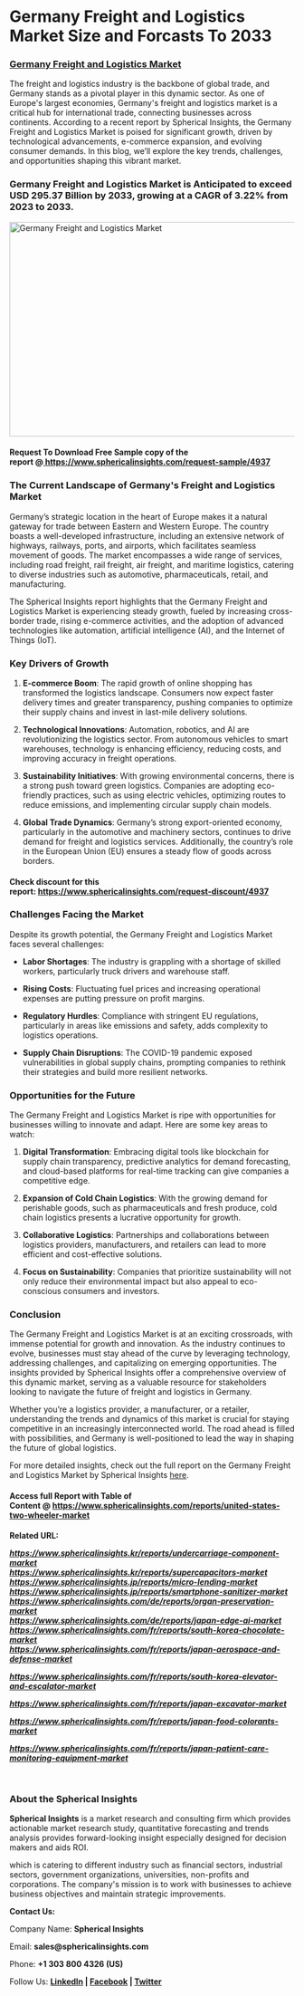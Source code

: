 <div class="markdown-heading" dir="auto">
<h1 class="heading-element" dir="auto" tabindex="-1">Germany Freight and Logistics Market Size and Forcasts To 2033</h1>
<a id="user-content-germany-freight-and-logistics-market-size-and-forcasts-to-2033" class="anchor" href="https://github.com/Spatil0821/S-Blogs/blob/main/germany-freight-and-logistics-market-size-and-forcasts-to-2033.md#germany-freight-and-logistics-market-size-and-forcasts-to-2033"></a></div>
<div class="markdown-heading" dir="auto">
<h3 class="heading-element" dir="auto" tabindex="-1"><a href="https://www.sphericalinsights.com/reports/germany-freight-and-logistics-market" target="_blank" rel="nofollow">Germany Freight and Logistics Market</a></h3>
<a id="user-content-germany-freight-and-logistics-market" class="anchor" href="https://github.com/Spatil0821/S-Blogs/blob/main/germany-freight-and-logistics-market-size-and-forcasts-to-2033.md#germany-freight-and-logistics-market"></a></div>
<p dir="auto">The freight and logistics industry is the backbone of global trade, and Germany stands as a pivotal player in this dynamic sector. As one of Europe's largest economies, Germany's freight and logistics market is a critical hub for international trade, connecting businesses across continents. According to a recent report by Spherical Insights, the Germany Freight and Logistics Market is poised for significant growth, driven by technological advancements, e-commerce expansion, and evolving consumer demands. In this blog, we&rsquo;ll explore the key trends, challenges, and opportunities shaping this vibrant market.</p>
<div class="markdown-heading" dir="auto">
<h3 class="heading-element" dir="auto" tabindex="-1">Germany Freight and Logistics Market is Anticipated to exceed USD 295.37 Billion by 2033, growing at a CAGR of 3.22% from 2023 to 2033.</h3>
<a id="user-content-germany-freight-and-logistics-market-is-anticipated-to-exceed-usd-29537-billion-by-2033-growing-at-a-cagr-of-322-from-2023-to-2033" class="anchor" href="https://github.com/Spatil0821/S-Blogs/blob/main/germany-freight-and-logistics-market-size-and-forcasts-to-2033.md#germany-freight-and-logistics-market-is-anticipated-to-exceed-usd-29537-billion-by-2033-growing-at-a-cagr-of-322-from-2023-to-2033"></a></div>
<p dir="auto"><a href="https://camo.githubusercontent.com/5144d925a2f12a2cc51ddfcb3095818be622c2353ca63966227a21ca46bae50c/68747470733a2f2f7777772e73706865726963616c696e7369676874732e636f6d2f696d616765732f72642f6765726d616e792d667265696768742d616e642d6c6f676973746963732d6d61726b65742e706e67" target="_blank" rel="noopener noreferrer nofollow"><img src="https://camo.githubusercontent.com/5144d925a2f12a2cc51ddfcb3095818be622c2353ca63966227a21ca46bae50c/68747470733a2f2f7777772e73706865726963616c696e7369676874732e636f6d2f696d616765732f72642f6765726d616e792d667265696768742d616e642d6c6f676973746963732d6d61726b65742e706e67" alt="Germany Freight and Logistics Market" width="650" height="379" data-canonical-src="https://www.sphericalinsights.com/images/rd/germany-freight-and-logistics-market.png" /></a></p>
<div class="markdown-heading" dir="auto">
<h4 class="heading-element" dir="auto" tabindex="-1">Request To Download Free Sample copy of the report&nbsp;@<a href="https://vishalbharat.in/read-blog/%20https://www.sphericalinsights.com/request-sample/4937" rel="nofollow">&nbsp;https://www.sphericalinsights.com/request-sample/4937</a></h4>
<a id="user-content-request-to-download-free-sample-copy-of-the-reporthttpswwwsphericalinsightscomrequest-sample4937" class="anchor" href="https://github.com/Spatil0821/S-Blogs/blob/main/germany-freight-and-logistics-market-size-and-forcasts-to-2033.md#request-to-download-free-sample-copy-of-the-reporthttpswwwsphericalinsightscomrequest-sample4937"></a></div>
<div class="markdown-heading" dir="auto">
<h3 class="heading-element" dir="auto" tabindex="-1"><strong>The Current Landscape of Germany's Freight and Logistics Market</strong></h3>
<a id="user-content-the-current-landscape-of-germanys-freight-and-logistics-market" class="anchor" href="https://github.com/Spatil0821/S-Blogs/blob/main/germany-freight-and-logistics-market-size-and-forcasts-to-2033.md#the-current-landscape-of-germanys-freight-and-logistics-market"></a></div>
<p dir="auto">Germany&rsquo;s strategic location in the heart of Europe makes it a natural gateway for trade between Eastern and Western Europe. The country boasts a well-developed infrastructure, including an extensive network of highways, railways, ports, and airports, which facilitates seamless movement of goods. The market encompasses a wide range of services, including road freight, rail freight, air freight, and maritime logistics, catering to diverse industries such as automotive, pharmaceuticals, retail, and manufacturing.</p>
<p dir="auto">The Spherical Insights report highlights that the Germany Freight and Logistics Market is experiencing steady growth, fueled by increasing cross-border trade, rising e-commerce activities, and the adoption of advanced technologies like automation, artificial intelligence (AI), and the Internet of Things (IoT).</p>
<div class="markdown-heading" dir="auto">
<h3 class="heading-element" dir="auto" tabindex="-1"><strong>Key Drivers of Growth</strong></h3>
<a id="user-content-key-drivers-of-growth" class="anchor" href="https://github.com/Spatil0821/S-Blogs/blob/main/germany-freight-and-logistics-market-size-and-forcasts-to-2033.md#key-drivers-of-growth"></a></div>
<ol dir="auto" start="1">
<li>
<p dir="auto"><strong>E-commerce Boom</strong>: The rapid growth of online shopping has transformed the logistics landscape. Consumers now expect faster delivery times and greater transparency, pushing companies to optimize their supply chains and invest in last-mile delivery solutions.</p>
</li>
<li>
<p dir="auto"><strong>Technological Innovations</strong>: Automation, robotics, and AI are revolutionizing the logistics sector. From autonomous vehicles to smart warehouses, technology is enhancing efficiency, reducing costs, and improving accuracy in freight operations.</p>
</li>
<li>
<p dir="auto"><strong>Sustainability Initiatives</strong>: With growing environmental concerns, there is a strong push toward green logistics. Companies are adopting eco-friendly practices, such as using electric vehicles, optimizing routes to reduce emissions, and implementing circular supply chain models.</p>
</li>
<li>
<p dir="auto"><strong>Global Trade Dynamics</strong>: Germany&rsquo;s strong export-oriented economy, particularly in the automotive and machinery sectors, continues to drive demand for freight and logistics services. Additionally, the country&rsquo;s role in the European Union (EU) ensures a steady flow of goods across borders.</p>
</li>
</ol>
<div class="markdown-heading" dir="auto">
<h4 class="heading-element" dir="auto" tabindex="-1">Check discount for this report:&nbsp;<a href="https://www.sphericalinsights.kr/reports/undercarriage-component-market%20https://www.sphericalinsights.kr/reports/supercapacitors-market%20https://www.sphericalinsights.jp/reports/micro-lending-market%20https://www.sphericalinsights.jp/reports/smartphone-sanitizer-market%20https://www.sphericalinsights.com/de/reports/organ-preservation-market%20https://www.sphericalinsights.com/de/reports/japan-edge-ai-market%20https://www.sphericalinsights.com/fr/reports/south-korea-chocolate-market%20https://www.sphericalinsights.com/fr/reports/japan-aerospace-and-defense-market%20https://www.sphericalinsights.com/fr/reports/south-korea-elevator-and-escalator-market%20https://www.sphericalinsights.com/fr/reports/japan-excavator-market%20https://www.sphericalinsights.com/fr/reports/japan-food-colorants-market%20https://www.sphericalinsights.com/fr/reports/japan-patient-care-monitoring-equipment-market" rel="nofollow">https://www.sphericalinsights.com/request-discount/4937</a></h4>
<a id="user-content-check-discount-for-this-reporthttpswwwsphericalinsightscomrequest-discount4937" class="anchor" href="https://github.com/Spatil0821/S-Blogs/blob/main/germany-freight-and-logistics-market-size-and-forcasts-to-2033.md#check-discount-for-this-reporthttpswwwsphericalinsightscomrequest-discount4937"></a></div>
<div class="markdown-heading" dir="auto">
<h3 class="heading-element" dir="auto" tabindex="-1"><strong>Challenges Facing the Market</strong></h3>
<a id="user-content-challenges-facing-the-market" class="anchor" href="https://github.com/Spatil0821/S-Blogs/blob/main/germany-freight-and-logistics-market-size-and-forcasts-to-2033.md#challenges-facing-the-market"></a></div>
<p dir="auto">Despite its growth potential, the Germany Freight and Logistics Market faces several challenges:</p>
<ul dir="auto">
<li>
<p dir="auto"><strong>Labor Shortages</strong>: The industry is grappling with a shortage of skilled workers, particularly truck drivers and warehouse staff.</p>
</li>
<li>
<p dir="auto"><strong>Rising Costs</strong>: Fluctuating fuel prices and increasing operational expenses are putting pressure on profit margins.</p>
</li>
<li>
<p dir="auto"><strong>Regulatory Hurdles</strong>: Compliance with stringent EU regulations, particularly in areas like emissions and safety, adds complexity to logistics operations.</p>
</li>
<li>
<p dir="auto"><strong>Supply Chain Disruptions</strong>: The COVID-19 pandemic exposed vulnerabilities in global supply chains, prompting companies to rethink their strategies and build more resilient networks.</p>
</li>
</ul>
<div class="markdown-heading" dir="auto">
<h3 class="heading-element" dir="auto" tabindex="-1"><strong>Opportunities for the Future</strong></h3>
<a id="user-content-opportunities-for-the-future" class="anchor" href="https://github.com/Spatil0821/S-Blogs/blob/main/germany-freight-and-logistics-market-size-and-forcasts-to-2033.md#opportunities-for-the-future"></a></div>
<p dir="auto">The Germany Freight and Logistics Market is ripe with opportunities for businesses willing to innovate and adapt. Here are some key areas to watch:</p>
<ol dir="auto" start="1">
<li>
<p dir="auto"><strong>Digital Transformation</strong>: Embracing digital tools like blockchain for supply chain transparency, predictive analytics for demand forecasting, and cloud-based platforms for real-time tracking can give companies a competitive edge.</p>
</li>
<li>
<p dir="auto"><strong>Expansion of Cold Chain Logistics</strong>: With the growing demand for perishable goods, such as pharmaceuticals and fresh produce, cold chain logistics presents a lucrative opportunity for growth.</p>
</li>
<li>
<p dir="auto"><strong>Collaborative Logistics</strong>: Partnerships and collaborations between logistics providers, manufacturers, and retailers can lead to more efficient and cost-effective solutions.</p>
</li>
<li>
<p dir="auto"><strong>Focus on Sustainability</strong>: Companies that prioritize sustainability will not only reduce their environmental impact but also appeal to eco-conscious consumers and investors.</p>
</li>
</ol>
<div class="markdown-heading" dir="auto">
<h3 class="heading-element" dir="auto" tabindex="-1"><strong>Conclusion</strong></h3>
<a id="user-content-conclusion" class="anchor" href="https://github.com/Spatil0821/S-Blogs/blob/main/germany-freight-and-logistics-market-size-and-forcasts-to-2033.md#conclusion"></a></div>
<p dir="auto">The Germany Freight and Logistics Market is at an exciting crossroads, with immense potential for growth and innovation. As the industry continues to evolve, businesses must stay ahead of the curve by leveraging technology, addressing challenges, and capitalizing on emerging opportunities. The insights provided by Spherical Insights offer a comprehensive overview of this dynamic market, serving as a valuable resource for stakeholders looking to navigate the future of freight and logistics in Germany.</p>
<p dir="auto">Whether you&rsquo;re a logistics provider, a manufacturer, or a retailer, understanding the trends and dynamics of this market is crucial for staying competitive in an increasingly interconnected world. The road ahead is filled with possibilities, and Germany is well-positioned to lead the way in shaping the future of global logistics.</p>
<p dir="auto">For more detailed insights, check out the full report on the Germany Freight and Logistics Market by Spherical Insights&nbsp;<a href="https://www.sphericalinsights.com/reports/germany-freight-and-logistics-market" rel="nofollow">here</a>.</p>
<div class="markdown-heading" dir="auto">
<h4 class="heading-element" dir="auto" tabindex="-1">Access full Report with Table of Content&nbsp;@&nbsp;<a href="https://www.sphericalinsights.com/reports/united-states-two-wheeler-market" rel="nofollow">https://www.sphericalinsights.com/reports/united-states-two-wheeler-market</a></h4>
<a id="user-content-access-full-report-with-table-of-contenthttpswwwsphericalinsightscomreportsunited-states-two-wheeler-market" class="anchor" href="https://github.com/Spatil0821/S-Blogs/blob/main/germany-freight-and-logistics-market-size-and-forcasts-to-2033.md#access-full-report-with-table-of-contenthttpswwwsphericalinsightscomreportsunited-states-two-wheeler-market"></a></div>
<p dir="auto"><strong>Related URL:</strong></p>
<p dir="auto"><a href="https://www.sphericalinsights.kr/reports/undercarriage-component-market" rel="nofollow"><strong><em>https://www.sphericalinsights.kr/reports/undercarriage-component-market</em></strong></a><br /><a href="https://www.sphericalinsights.kr/reports/supercapacitors-market" rel="nofollow"><strong><em>https://www.sphericalinsights.kr/reports/supercapacitors-market</em></strong></a><br /><a href="https://www.sphericalinsights.jp/reports/micro-lending-market" rel="nofollow"><strong><em>https://www.sphericalinsights.jp/reports/micro-lending-market</em></strong></a><br /><a href="https://www.sphericalinsights.jp/reports/smartphone-sanitizer-market" rel="nofollow"><strong><em>https://www.sphericalinsights.jp/reports/smartphone-sanitizer-market</em></strong></a><br /><a href="https://www.sphericalinsights.com/de/reports/organ-preservation-market" rel="nofollow"><strong><em>https://www.sphericalinsights.com/de/reports/organ-preservation-market</em></strong></a><br /><a href="https://www.sphericalinsights.com/de/reports/japan-edge-ai-market" rel="nofollow"><strong><em>https://www.sphericalinsights.com/de/reports/japan-edge-ai-market</em></strong></a><br /><a href="https://www.sphericalinsights.com/fr/reports/south-korea-chocolate-market" rel="nofollow"><strong><em>https://www.sphericalinsights.com/fr/reports/south-korea-chocolate-market</em></strong></a><br /><a href="https://www.sphericalinsights.com/fr/reports/japan-aerospace-and-defense-market" rel="nofollow"><strong><em>https://www.sphericalinsights.com/fr/reports/japan-aerospace-and-defense-market</em></strong></a></p>
<p dir="auto"><em><strong><a href="https://www.sphericalinsights.com/fr/reports/south-korea-elevator-and-escalator-market" rel="nofollow">https://www.sphericalinsights.com/fr/reports/south-korea-elevator-and-escalator-market</a></strong></em></p>
<p dir="auto"><em><strong><a href="https://www.sphericalinsights.com/fr/reports/japan-excavator-market" rel="nofollow">https://www.sphericalinsights.com/fr/reports/japan-excavator-market</a></strong></em></p>
<p dir="auto"><em><strong><a href="https://www.sphericalinsights.com/fr/reports/japan-food-colorants-market" rel="nofollow">https://www.sphericalinsights.com/fr/reports/japan-food-colorants-market</a></strong></em></p>
<p dir="auto"><em><strong><a href="https://www.sphericalinsights.com/fr/reports/japan-patient-care-monitoring-equipment-market" rel="nofollow">https://www.sphericalinsights.com/fr/reports/japan-patient-care-monitoring-equipment-market</a></strong></em></p>
<p dir="auto">&nbsp;</p>
<div class="markdown-heading" dir="auto">
<h3 class="heading-element" dir="auto" tabindex="-1"><strong>About the Spherical Insights</strong></h3>
<a id="user-content-about-the-spherical-insights" class="anchor" href="https://github.com/Spatil0821/S-Blogs/blob/main/germany-freight-and-logistics-market-size-and-forcasts-to-2033.md#about-the-spherical-insights"></a></div>
<p dir="auto"><strong>Spherical Insights</strong>&nbsp;is a market research and consulting firm which provides actionable market research study, quantitative forecasting and trends analysis provides forward-looking insight especially designed for decision makers and aids ROI.</p>
<p dir="auto">which is catering to different industry such as financial sectors, industrial sectors, government organizations, universities, non-profits and corporations. The company's mission is to work with businesses to achieve business objectives and maintain strategic improvements.</p>
<p dir="auto"><strong>Contact Us:</strong></p>
<p dir="auto">Company Name:&nbsp;<strong>Spherical Insights</strong></p>
<p dir="auto">Email:&nbsp;<strong>sales@sphericalinsights.com</strong></p>
<p dir="auto">Phone:&nbsp;<strong>+1 303 800 4326 (US)</strong></p>
<p dir="auto">Follow Us:&nbsp;<strong><a href="https://www.linkedin.com/company/spherical-insight/" rel="nofollow">LinkedIn</a>&nbsp;|&nbsp;<a href="https://www.facebook.com/sphericalinsights22" rel="nofollow">Facebook</a>&nbsp;|&nbsp;<a href="https://twitter.com/SInsights_US" rel="nofollow">Twitter</a></strong></p>
